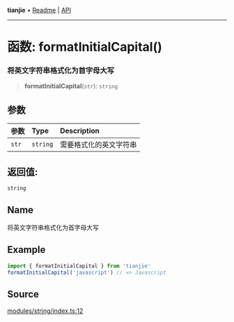 **tianjie** • [Readme](../README.md) \| [API](../globals.md)

***

# 函数: formatInitialCapital()

### 将英文字符串格式化为首字母大写

<a id="undefined" name="undefined"></a>

> **formatInitialCapital**(`str`): `string`

## 参数

| 参数 | Type | Description |
| :------ | :------ | :------ |
| `str` | `string` | 需要格式化的英文字符串 |

## 返回值:

`string`

## Name

将英文字符串格式化为首字母大写

## Example

``` ts
import { formatInitialCapital } from 'tianjie'
formatInitialCapital('javascript') // => Javascript
````

## Source

[modules/string/index.ts:12](https://github.com/hacxy/tianjie/blob/d8e0c69da942f3f57ac0eaed6b9408be5dbb0c36/src/modules/string/index.ts#L12)
